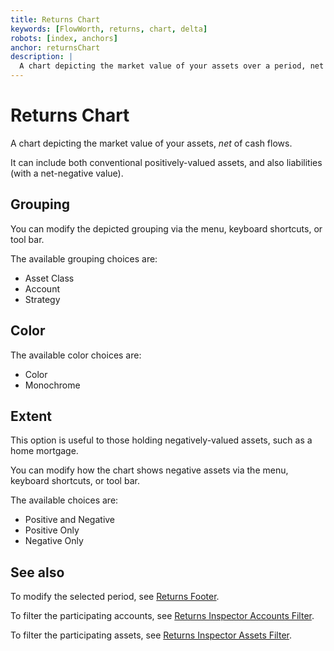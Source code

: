 ```yaml
---
title: Returns Chart
keywords: [FlowWorth, returns, chart, delta]
robots: [index, anchors]
anchor: returnsChart
description: |
  A chart depicting the market value of your assets over a period, net of cash flows
---
```


# Returns Chart

A chart depicting the market value of your assets, _net_ of cash flows.

It can include both conventional positively-valued assets, and also liabilities (with a net-negative value).

## Grouping

You can modify the depicted grouping via the menu, keyboard shortcuts, or tool bar. 

The available grouping choices are: 

* Asset Class
* Account
* Strategy

## Color

The available color choices are:

* Color
* Monochrome

## Extent

This option is useful to those holding negatively-valued assets, such as a home mortgage.

You can modify how the chart shows negative assets via the menu, keyboard shortcuts, or tool bar. 

The available choices are: 

* Positive and Negative
* Positive Only
* Negative Only

## See also

To modify the selected period, see [Returns Footer](returnsFooter).

To filter the participating accounts, see [Returns Inspector Accounts Filter](inspectAccounts).

To filter the participating assets, see [Returns Inspector Assets Filter](inspectAssets).
